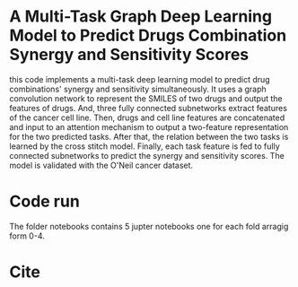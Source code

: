 
# A Multi-Task Graph Deep Learning Model to Predict Drugs Combination Synergy and Sensitivity Scores  
this code implements  a multi-task deep learning model to predict drug combinations' synergy and sensitivity simultaneously. It uses a graph convolution network to represent the SMILES of two drugs and output the features of drugs. And, three fully connected subnetworks extract features of the cancer cell line. Then, drugs and cell line features are concatenated and input to an attention mechanism to output a two-feature representation for the two predicted tasks. After that, the relation between the two tasks is learned by the cross stitch model. Finally, each task feature is fed to fully connected subnetworks to predict the synergy and sensitivity scores. The model is validated with the O'Neil cancer dataset.
# Code run
The folder notebooks contains 5 jupter notebooks one for each fold arragig form 0-4. 
# Cite

